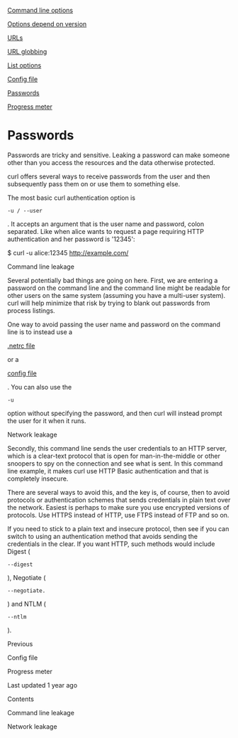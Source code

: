 <a href="options.html" class="navButton-94f2579c--pageItemWithChildrenNested-2c5d8183--navButtonClickable-161b88ca">

<span class="text-4505230f--UIH300-2063425d--textContentFamily-49a318e1--navButtonLabel-14a4968f">Command line options</span>

</a>

<a href="versions.html" class="navButton-94f2579c--pageItemWithChildrenNested-2c5d8183--navButtonClickable-161b88ca">

<span class="text-4505230f--UIH300-2063425d--textContentFamily-49a318e1--navButtonLabel-14a4968f">Options depend on version</span>

</a>

<a href="urls.html" class="navButton-94f2579c--pageItemWithChildrenNested-2c5d8183--navButtonClickable-161b88ca">

<span class="text-4505230f--UIH300-2063425d--textContentFamily-49a318e1--navButtonLabel-14a4968f">URLs</span>

</a>

<a href="globbing.html" class="navButton-94f2579c--pageItemWithChildrenNested-2c5d8183--navButtonClickable-161b88ca">

<span class="text-4505230f--UIH300-2063425d--textContentFamily-49a318e1--navButtonLabel-14a4968f">URL globbing</span>

</a>

<a href="listopts.html" class="navButton-94f2579c--pageItemWithChildrenNested-2c5d8183--navButtonClickable-161b88ca">

<span class="text-4505230f--UIH300-2063425d--textContentFamily-49a318e1--navButtonLabel-14a4968f">List options</span>

</a>

<a href="configfile.html" class="navButton-94f2579c--pageItemWithChildrenNested-2c5d8183--navButtonClickable-161b88ca">

<span class="text-4505230f--UIH300-2063425d--textContentFamily-49a318e1--navButtonLabel-14a4968f">Config file</span>

</a>

<a href="passwords.html" class="navButton-94f2579c--pageItemWithChildrenNested-2c5d8183--navButtonClickable-161b88ca--navButtonOpened-6a88552e">

<span class="text-4505230f--UIH300-2063425d--textContentFamily-49a318e1--navButtonLabel-14a4968f">Passwords</span>

</a>

<a href="progressmeter.html" class="navButton-94f2579c--pageItemWithChildrenNested-2c5d8183--navButtonClickable-161b88ca">

<span class="text-4505230f--UIH300-2063425d--textContentFamily-49a318e1--navButtonLabel-14a4968f">Progress meter</span>

</a>

# <span class="text-4505230f--DisplayH900-bfb998fa--textContentFamily-49a318e1">Passwords</span>

<span class="text-4505230f--UIH300-2063425d--textUIFamily-5ebd8e40--text-8ee2c8b2">

</span>

<span class="text-4505230f--UIH300-2063425d--textUIFamily-5ebd8e40--text-8ee2c8b2">

</span>

<span class="text-4505230f--TextH400-3033861f--textContentFamily-49a318e1">

<span data-key="4e5aec8bb68d4f1fa789acb0aaf1b3d6">

<span data-offset-key="4e5aec8bb68d4f1fa789acb0aaf1b3d6:0">Passwords are tricky and sensitive. Leaking a password can make someone other than you access the resources and the data otherwise protected.</span>

</span>

</span>

<span class="text-4505230f--TextH400-3033861f--textContentFamily-49a318e1">

<span data-key="911f7e46a4334d6897e304e635810406">

<span data-offset-key="911f7e46a4334d6897e304e635810406:0">curl offers several ways to receive passwords from the user and then subsequently pass them on or use them to something else.</span>

</span>

</span>

<span class="text-4505230f--TextH400-3033861f--textContentFamily-49a318e1">

<span data-key="1908b397f25744b9a1b13155e063a26b">

<span data-offset-key="1908b397f25744b9a1b13155e063a26b:0">The most basic curl authentication option is </span>

<span data-offset-key="1908b397f25744b9a1b13155e063a26b:1">`-u / --user`</span>

<span data-offset-key="1908b397f25744b9a1b13155e063a26b:2">. It accepts an argument that is the user name and password, colon separated. Like when alice wants to request a page requiring HTTP authentication and her password is '12345':</span>

</span>

</span> $ curl -u alice:12345 http://example.com/<span class="text-4505230f--HeadingH700-04e1a2a3--textContentFamily-49a318e1">

<span data-key="4699a94404934c8191048225eba10285">

<span data-offset-key="4699a94404934c8191048225eba10285:0">Command line leakage</span>

</span>

</span>

<span class="text-4505230f--TextH400-3033861f--textContentFamily-49a318e1">

<span data-key="58d919a480bc4d528091215e54b9c571">

<span data-offset-key="58d919a480bc4d528091215e54b9c571:0">Several potentially bad things are going on here. First, we are entering a password on the command line and the command line might be readable for other users on the same system (assuming you have a multi-user system). curl will help minimize that risk by trying to blank out passwords from process listings.</span>

</span>

</span>

<span class="text-4505230f--TextH400-3033861f--textContentFamily-49a318e1">

<span data-key="07e7c8bde2ed4af9a875a6987a785a47">

<span data-offset-key="07e7c8bde2ed4af9a875a6987a785a47:0">One way to avoid passing the user name and password on the command line is to instead use a </span>

</span>

<a href="../usingcurl/netrc.html" class="link-a079aa82--primary-53a25e66--link-faf6c434">

<span data-key="97559396061c4b7dbacd0f1677067b99">

<span data-offset-key="97559396061c4b7dbacd0f1677067b99:0">.netrc file</span>

</span>

</a>

<span data-key="b3e8fc630a2e4d2fa83ae8bd74d0a9d6">

<span data-offset-key="b3e8fc630a2e4d2fa83ae8bd74d0a9d6:0"> or a </span>

</span>

<a href="configfile.html" class="link-a079aa82--primary-53a25e66--link-faf6c434">

<span data-key="a2f9494dce6244ffa10020e5fbc4226a">

<span data-offset-key="a2f9494dce6244ffa10020e5fbc4226a:0">config file</span>

</span>

</a>

<span data-key="4f0298a2ece74083802a34e7f3e28bf1">

<span data-offset-key="4f0298a2ece74083802a34e7f3e28bf1:0">. You can also use the </span>

<span data-offset-key="4f0298a2ece74083802a34e7f3e28bf1:1">`-u`</span>

<span data-offset-key="4f0298a2ece74083802a34e7f3e28bf1:2"> option without specifying the password, and then curl will instead prompt the user for it when it runs.</span>

</span>

</span>

<span class="text-4505230f--HeadingH700-04e1a2a3--textContentFamily-49a318e1">

<span data-key="c4492c6945b04b4e8aff397aea2245e9">

<span data-offset-key="c4492c6945b04b4e8aff397aea2245e9:0">Network leakage</span>

</span>

</span>

<span class="text-4505230f--TextH400-3033861f--textContentFamily-49a318e1">

<span data-key="2234330dfa9244b4a001baf77e26a840">

<span data-offset-key="2234330dfa9244b4a001baf77e26a840:0">Secondly, this command line sends the user credentials to an HTTP server, which is a clear-text protocol that is open for man-in-the-middle or other snoopers to spy on the connection and see what is sent. In this command line example, it makes curl use HTTP Basic authentication and that is completely insecure.</span>

</span>

</span>

<span class="text-4505230f--TextH400-3033861f--textContentFamily-49a318e1">

<span data-key="77ac62d24c194139ba2cc19bb7744059">

<span data-offset-key="77ac62d24c194139ba2cc19bb7744059:0">There are several ways to avoid this, and the key is, of course, then to avoid protocols or authentication schemes that sends credentials in plain text over the network. Easiest is perhaps to make sure you use encrypted versions of protocols. Use HTTPS instead of HTTP, use FTPS instead of FTP and so on.</span>

</span>

</span>

<span class="text-4505230f--TextH400-3033861f--textContentFamily-49a318e1">

<span data-key="812b9649bb7f4f46b60321cc7dad64ba">

<span data-offset-key="812b9649bb7f4f46b60321cc7dad64ba:0">If you need to stick to a plain text and insecure protocol, then see if you can switch to using an authentication method that avoids sending the credentials in the clear. If you want HTTP, such methods would include Digest (</span>

<span data-offset-key="812b9649bb7f4f46b60321cc7dad64ba:1">`--digest`</span>

<span data-offset-key="812b9649bb7f4f46b60321cc7dad64ba:2">), Negotiate (</span>

<span data-offset-key="812b9649bb7f4f46b60321cc7dad64ba:3">`--negotiate.`</span>

<span data-offset-key="812b9649bb7f4f46b60321cc7dad64ba:4">) and NTLM (</span>

<span data-offset-key="812b9649bb7f4f46b60321cc7dad64ba:5">`--ntlm`</span>

<span data-offset-key="812b9649bb7f4f46b60321cc7dad64ba:6">).</span>

</span>

</span>

<a href="configfile.html" class="reset-3c756112--card-6570f064--whiteCard-fff091a4--cardPrevious-56a5e674">

</a>

<span class="text-4505230f--TextH200-a3425406--textContentFamily-49a318e1">Previous</span>

<span class="text-4505230f--UIH400-4e41e82a--textContentFamily-49a318e1">Config file</span>

<a href="progressmeter.html" class="reset-3c756112--card-6570f064--whiteCard-fff091a4--cardNext-19241c42">

</a>

<span class="text-4505230f--UIH400-4e41e82a--textContentFamily-49a318e1">Progress meter</span>

<span class="text-4505230f--TextH200-a3425406--textContentFamily-49a318e1">Last updated 1 year ago</span>

<span class="text-4505230f--InfoH100-1e92e1d1--textContentFamily-49a318e1">Contents</span>

<a href="passwords.html#command-line-leakage" class="reset-3c756112--menuItem-aa02f6ec--menuItemLight-757d5235--menuItemInline-173bdf97--pageTocItem-f4427024">

</a>

<span class="text-4505230f--UIH300-2063425d--textContentFamily-49a318e1">

<span class="text-4505230f--UIH200-50ead35f--textContentFamily-49a318e1">Command line leakage</span>

</span>

<a href="passwords.html#network-leakage" class="reset-3c756112--menuItem-aa02f6ec--menuItemLight-757d5235--menuItemInline-173bdf97--pageTocItem-f4427024">

</a>

<span class="text-4505230f--UIH300-2063425d--textContentFamily-49a318e1">

<span class="text-4505230f--UIH200-50ead35f--textContentFamily-49a318e1">Network leakage</span>

</span>
